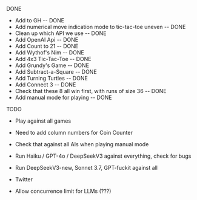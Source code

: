 DONE
- Add to GH -- DONE
- Add numerical move indication mode to tic-tac-toe uneven -- DONE
- Clean up which API we use -- DONE
- Add OpenAI Api -- DONE
- Add Count to 21 -- DONE
- Add Wythof's Nim -- DONE
- Add 4x3 Tic-Tac-Toe -- DONE
- Add Grundy's Game -- DONE
- Add Subtract-a-Square -- DONE
- Add Turning Turtles -- DONE
- Add Connect 3 -- DONE
- Check that these 8 all win first, with runs of size 36 -- DONE
- Add manual mode for playing -- DONE

TODO
- Play against all games
- Need to add column numbers for Coin Counter
- Check that against all AIs when playing manual mode
- Run Haiku / GPT-4o / DeepSeekV3 against everything, check for bugs
- Run DeepSeekV3-new, Sonnet 3.7, GPT-fuckit against all
- Twitter

- Allow concurrence limit for LLMs (???)